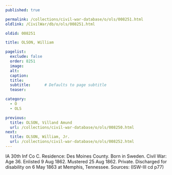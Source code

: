 ```yaml
---
published: true

permalink: /collections/civil-war-database/o/ols/008251.html
oldlink: /CivilWar/db/o/ols/008251.html

oldid: 008251

title: OLSON, William

pagelist:
  exclude: false
  order: 8251
  image: 
  alt:
  caption:
  title:
  subtitle:      # Defaults to page subtitle
  teaser:

category: 
  - O 
  - OLS

previous:
  title: OLSON, Villand Amund
  url: /collections/civil-war-database/o/ols/008250.html  
next:
  title: OLSON, William, Jr.
  url: /collections/civil-war-database/o/ols/008252.html   
---
```

IA 30th Inf Co C. Residence: Des Moines County. Born in Sweden. Civil War: Age 36. Enlisted 9 Aug 1862. Mustered 25 Aug 1862. Private. Discharged for disability on 6 May 1863 at Memphis, Tennessee. Sources: (ISW-III cd p77)